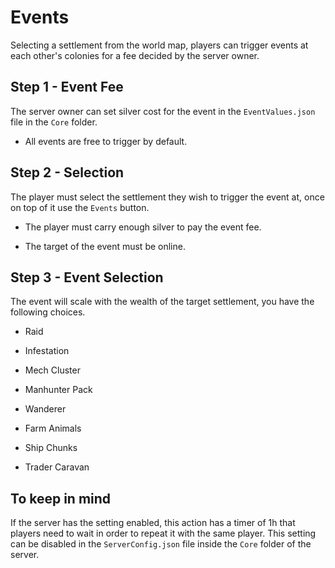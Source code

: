 # Events
Selecting a settlement from the world map, players can trigger events at each other's colonies for a fee decided by the server owner.

## Step 1 - Event Fee
The server owner can set silver cost for the event in the `EventValues.json` file in the `Core` folder.

* All events are free to trigger by default.

## Step 2 - Selection
The player must select the settlement they wish to trigger the event at, once on top of it use the `Events` button.

* The player must carry enough silver to pay the event fee.

* The target of the event must be online.

## Step 3 - Event Selection
The event will scale with the wealth of the target settlement, you have the following choices.
* Raid

* Infestation

* Mech Cluster

* Manhunter Pack

* Wanderer

* Farm Animals

* Ship Chunks

* Trader Caravan

## To keep in mind
If the server has the setting enabled, this action has a timer of 1h that players need to wait in order to repeat it with the same player. This setting can be disabled in the `ServerConfig.json` file inside the `Core` folder of the server.